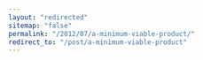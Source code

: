```yaml
---
layout: "redirected"
sitemap: "false"
permalink: "/2012/07/a-minimum-viable-product/"
redirect_to: "/post/a-minimum-viable-product"
---
```




